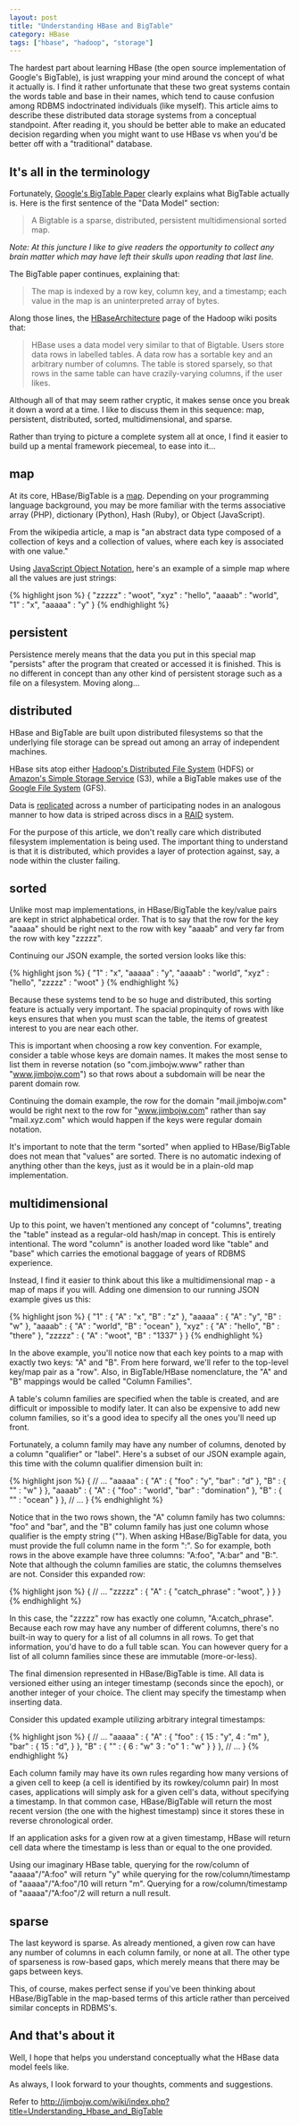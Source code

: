 ```yaml
---
layout: post
title: "Understanding HBase and BigTable"
category: HBase
tags: ["hbase", "hadoop", "storage"]
---
```


The hardest part about learning HBase (the open source implementation of Google's BigTable), is just wrapping your mind around the concept of what it actually is.
I find it rather unfortunate that these two great systems contain the words table and base in their names, which tend to cause confusion among RDBMS indoctrinated individuals (like myself).
This article aims to describe these distributed data storage systems from a conceptual standpoint. After reading it, you should be better able to make an educated decision regarding when you might want to use HBase vs when you'd be better off with a "traditional" database.

## It's all in the terminology

Fortunately, [Google's BigTable Paper](http://labs.google.com/papers/bigtable.html) clearly explains what BigTable actually is. Here is the first sentence of the "Data Model" section:

> A Bigtable is a sparse, distributed, persistent multidimensional sorted map.

_Note: At this juncture I like to give readers the opportunity to collect any brain matter which may have left their skulls upon reading that last line._

The BigTable paper continues, explaining that:

> The map is indexed by a row key, column key, and a timestamp; each value in the map is an uninterpreted array of bytes.

Along those lines, the [HBaseArchitecture](http://wiki.apache.org/hadoop/Hbase/HbaseArchitecture) page of the Hadoop wiki posits that:

> HBase uses a data model very similar to that of Bigtable. Users store data rows in labelled tables. A data row has a sortable key and an arbitrary number of columns. The table is stored sparsely, so that rows in the same table can have crazily-varying columns, if the user likes.

Although all of that may seem rather cryptic, it makes sense once you break it down a word at a time. I like to discuss them in this sequence: map, persistent, distributed, sorted, multidimensional, and sparse.

Rather than trying to picture a complete system all at once, I find it easier to build up a mental framework piecemeal, to ease into it...

## map

At its core, HBase/BigTable is a [map](http://en.wikipedia.org/wiki/Associative_array). Depending on your programming language background, you may be more familiar with the terms associative array (PHP), dictionary (Python), Hash (Ruby), or Object (JavaScript).

From the wikipedia article, a map is "an abstract data type composed of a collection of keys and a collection of values, where each key is associated with one value."

Using [JavaScript Object Notation](http://en.wikipedia.org/wiki/JSON), here's an example of a simple map where all the values are just strings:

{% highlight json %}
{
  "zzzzz" : "woot",
  "xyz" : "hello",
  "aaaab" : "world",
  "1" : "x",
  "aaaaa" : "y"
}
{% endhighlight %}

## persistent

Persistence merely means that the data you put in this special map "persists" after the program that created or accessed it is finished. This is no different in concept than any other kind of persistent storage such as a file on a filesystem. Moving along...

## distributed

HBase and BigTable are built upon distributed filesystems so that the underlying file storage can be spread out among an array of independent machines.

HBase sits atop either [Hadoop's Distributed File System](http://hadoop.apache.org/core/docs/r0.16.4/hdfs_design.html) (HDFS) or [Amazon's Simple Storage Service](http://en.wikipedia.org/wiki/Amazon_S3) (S3), while a BigTable makes use of the [Google File System](http://labs.google.com/papers/gfs.html) (GFS).

Data is [replicated](http://en.wikipedia.org/wiki/Replication_%28computer_science%29) across a number of participating nodes in an analogous manner to how data is striped across discs in a [RAID](http://en.wikipedia.org/wiki/RAID) system.

For the purpose of this article, we don't really care which distributed filesystem implementation is being used. The important thing to understand is that it is distributed, which provides a layer of protection against, say, a node within the cluster failing.

## sorted

Unlike most map implementations, in HBase/BigTable the key/value pairs are kept in strict alphabetical order. That is to say that the row for the key "aaaaa" should be right next to the row with key "aaaab" and very far from the row with key "zzzzz".

Continuing our JSON example, the sorted version looks like this:

{% highlight json %}
{
  "1" : "x",
  "aaaaa" : "y",
  "aaaab" : "world",
  "xyz" : "hello",
  "zzzzz" : "woot"
}
{% endhighlight %}

Because these systems tend to be so huge and distributed, this sorting feature is actually very important. The spacial propinquity of rows with like keys ensures that when you must scan the table, the items of greatest interest to you are near each other.

This is important when choosing a row key convention. For example, consider a table whose keys are domain names. It makes the most sense to list them in reverse notation (so "com.jimbojw.www" rather than "www.jimbojw.com") so that rows about a subdomain will be near the parent domain row.

Continuing the domain example, the row for the domain "mail.jimbojw.com" would be right next to the row for "www.jimbojw.com" rather than say "mail.xyz.com" which would happen if the keys were regular domain notation.

It's important to note that the term "sorted" when applied to HBase/BigTable does not mean that "values" are sorted. There is no automatic indexing of anything other than the keys, just as it would be in a plain-old map implementation.

## multidimensional

Up to this point, we haven't mentioned any concept of "columns", treating the "table" instead as a regular-old hash/map in concept. This is entirely intentional. The word "column" is another loaded word like "table" and "base" which carries the emotional baggage of years of RDBMS experience.

Instead, I find it easier to think about this like a multidimensional map - a map of maps if you will. Adding one dimension to our running JSON example gives us this:

{% highlight json %}
{
  "1" : {
    "A" : "x",
    "B" : "z"
  },
  "aaaaa" : {
    "A" : "y",
    "B" : "w"
  },
  "aaaab" : {
    "A" : "world",
    "B" : "ocean"
  },
  "xyz" : {
    "A" : "hello",
    "B" : "there"
  },
  "zzzzz" : {
    "A" : "woot",
    "B" : "1337"
  }
}
{% endhighlight %}

In the above example, you'll notice now that each key points to a map with exactly two keys: "A" and "B". From here forward, we'll refer to the top-level key/map pair as a "row". Also, in BigTable/HBase nomenclature, the "A" and "B" mappings would be called "Column Families".

A table's column families are specified when the table is created, and are difficult or impossible to modify later. It can also be expensive to add new column families, so it's a good idea to specify all the ones you'll need up front.

Fortunately, a column family may have any number of columns, denoted by a column "qualifier" or "label". Here's a subset of our JSON example again, this time with the column qualifier dimension built in:

{% highlight json %}
{
  // ...
  "aaaaa" : {
    "A" : {
      "foo" : "y",
      "bar" : "d"
    },
    "B" : {
      "" : "w"
    }
  },
  "aaaab" : {
    "A" : {
      "foo" : "world",
      "bar" : "domination"
    },
    "B" : {
      "" : "ocean"
    }
  },
  // ...
}
{% endhighlight %}

Notice that in the two rows shown, the "A" column family has two columns: "foo" and "bar", and the "B" column family has just one column whose qualifier is the empty string ("").
When asking HBase/BigTable for data, you must provide the full column name in the form "<family>:<qualifier>". So for example, both rows in the above example have three columns: "A:foo", "A:bar" and "B:".
Note that although the column families are static, the columns themselves are not. Consider this expanded row:

{% highlight json %}
{
  // ...
  "zzzzz" : {
    "A" : {
      "catch_phrase" : "woot",
    }
  }
}
{% endhighlight %}

In this case, the "zzzzz" row has exactly one column, "A:catch_phrase". Because each row may have any number of different columns, there's no built-in way to query for a list of all columns in all rows. To get that information, you'd have to do a full table scan. You can however query for a list of all column families since these are immutable (more-or-less).

The final dimension represented in HBase/BigTable is time. All data is versioned either using an integer timestamp (seconds since the epoch), or another integer of your choice. The client may specify the timestamp when inserting data.

Consider this updated example utilizing arbitrary integral timestamps:

{% highlight json %}
{
  // ...
  "aaaaa" : {
    "A" : {
      "foo" : {
        15 : "y",
        4 : "m"
      },
      "bar" : {
        15 : "d",
      }
    },
    "B" : {
      "" : {
        6 : "w"
        3 : "o"
        1 : "w"
      }
    }
  },
  // ...
}
{% endhighlight %}

Each column family may have its own rules regarding how many versions of a given cell to keep (a cell is identified by its rowkey/column pair) In most cases, applications will simply ask for a given cell's data, without specifying a timestamp. In that common case, HBase/BigTable will return the most recent version (the one with the highest timestamp) since it stores these in reverse chronological order.

If an application asks for a given row at a given timestamp, HBase will return cell data where the timestamp is less than or equal to the one provided.

Using our imaginary HBase table, querying for the row/column of "aaaaa"/"A:foo" will return "y" while querying for the row/column/timestamp of "aaaaa"/"A:foo"/10 will return "m". Querying for a row/column/timestamp of "aaaaa"/"A:foo"/2 will return a null result.

## sparse

The last keyword is sparse. As already mentioned, a given row can have any number of columns in each column family, or none at all. The other type of sparseness is row-based gaps, which merely means that there may be gaps between keys.

This, of course, makes perfect sense if you've been thinking about HBase/BigTable in the map-based terms of this article rather than perceived similar concepts in RDBMS's.

## And that's about it

Well, I hope that helps you understand conceptually what the HBase data model feels like.

As always, I look forward to your thoughts, comments and suggestions.

Refer to <http://jimbojw.com/wiki/index.php?title=Understanding_Hbase_and_BigTable>